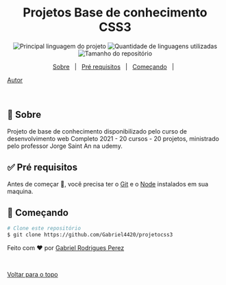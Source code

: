 
<h1 align="center">Projetos Base de conhecimento CSS3</h1>

<p align="center">
  <img alt="Principal linguagem do projeto" src="https://img.shields.io/github/languages/top/Gabriel4420/projetocss3?color=56BEB8">

  <img alt="Quantidade de linguagens utilizadas" src="https://img.shields.io/github/languages/count/Gabriel4420/projetocss3?color=56BEB8">

  <img alt="Tamanho do repositório" src="https://img.shields.io/github/repo-size/Gabriel4420/projetocss3?color=56BEB8">


</p>

<p align="center">
  <a href="#dart-sobre">Sobre</a> &#xa0; | &#xa0; 
  <a href="#white_check_mark-pré-requesitos">Pré requisitos</a> &#xa0; | &#xa0;
  <a href="#checkered_flag-começando">Começando</a> &#xa0; | &#xa0;
 
  <a href="https://github.com/Gabriel4420" target="_blank">Autor</a>
</p>

<br>

## :dart: Sobre ##

Projeto de base de conhecimento disponibilizado pelo curso de desenvolvimento web Completo 2021 - 20 cursos - 20 projetos, ministrado pelo professor Jorge Saint An na udemy.


## :white_check_mark: Pré requisitos ##

Antes de começar :checkered_flag:, você precisa ter o [Git](https://git-scm.com) e o [Node](https://nodejs.org/en/) instalados em sua maquina.

## :checkered_flag: Começando ##

```bash
# Clone este repositório
$ git clone https://github.com/Gabriel4420/projetocss3

```


Feito com :heart: por <a href="https://github.com/Gabriel4420" target="_blank">Gabriel Rodrigues Perez</a>

&#xa0;

<a href="#top">Voltar para o topo</a>
